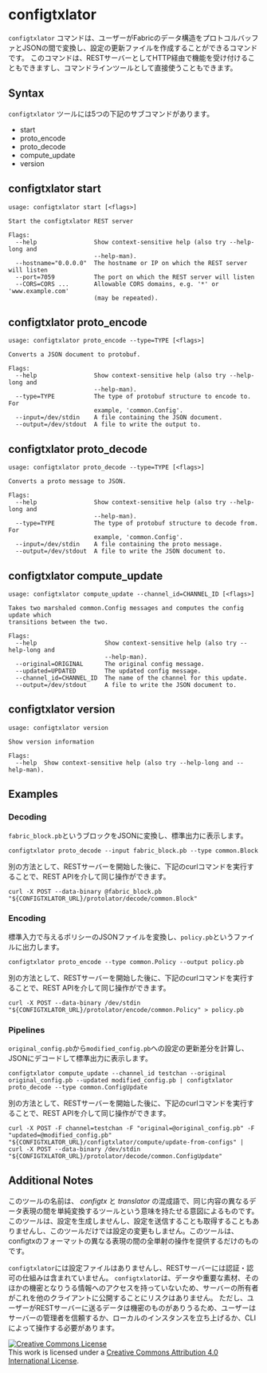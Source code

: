 # configtxlator

`configtxlator` コマンドは、ユーザーがFabricのデータ構造をプロトコルバッファとJSONの間で変換し、設定の更新ファイルを作成することができるコマンドです。
このコマンドは、RESTサーバーとしてHTTP経由で機能を受け付けることもできますし、コマンドラインツールとして直接使うこともできます。

## Syntax

`configtxlator` ツールには5つの下記のサブコマンドがあります。

  * start
  * proto_encode
  * proto_decode
  * compute_update
  * version

## configtxlator start
```
usage: configtxlator start [<flags>]

Start the configtxlator REST server

Flags:
  --help                Show context-sensitive help (also try --help-long and
                        --help-man).
  --hostname="0.0.0.0"  The hostname or IP on which the REST server will listen
  --port=7059           The port on which the REST server will listen
  --CORS=CORS ...       Allowable CORS domains, e.g. '*' or 'www.example.com'
                        (may be repeated).
```


## configtxlator proto_encode
```
usage: configtxlator proto_encode --type=TYPE [<flags>]

Converts a JSON document to protobuf.

Flags:
  --help                Show context-sensitive help (also try --help-long and
                        --help-man).
  --type=TYPE           The type of protobuf structure to encode to. For
                        example, 'common.Config'.
  --input=/dev/stdin    A file containing the JSON document.
  --output=/dev/stdout  A file to write the output to.
```


## configtxlator proto_decode
```
usage: configtxlator proto_decode --type=TYPE [<flags>]

Converts a proto message to JSON.

Flags:
  --help                Show context-sensitive help (also try --help-long and
                        --help-man).
  --type=TYPE           The type of protobuf structure to decode from. For
                        example, 'common.Config'.
  --input=/dev/stdin    A file containing the proto message.
  --output=/dev/stdout  A file to write the JSON document to.
```


## configtxlator compute_update
```
usage: configtxlator compute_update --channel_id=CHANNEL_ID [<flags>]

Takes two marshaled common.Config messages and computes the config update which
transitions between the two.

Flags:
  --help                   Show context-sensitive help (also try --help-long and
                           --help-man).
  --original=ORIGINAL      The original config message.
  --updated=UPDATED        The updated config message.
  --channel_id=CHANNEL_ID  The name of the channel for this update.
  --output=/dev/stdout     A file to write the JSON document to.
```


## configtxlator version
```
usage: configtxlator version

Show version information

Flags:
  --help  Show context-sensitive help (also try --help-long and --help-man).
```

## Examples

### Decoding

`fabric_block.pb`というブロックをJSONに変換し、標準出力に表示します。

```
configtxlator proto_decode --input fabric_block.pb --type common.Block
```

別の方法として、RESTサーバーを開始した後に、下記のcurlコマンドを実行することで、REST APIを介して同じ操作ができます。

```
curl -X POST --data-binary @fabric_block.pb "${CONFIGTXLATOR_URL}/protolator/decode/common.Block"
```

### Encoding

標準入力で与えるポリシーのJSONファイルを変換し、`policy.pb`というファイルに出力します。

```
configtxlator proto_encode --type common.Policy --output policy.pb
```

別の方法として、RESTサーバーを開始した後に、下記のcurlコマンドを実行することで、REST APIを介して同じ操作ができます。

```
curl -X POST --data-binary /dev/stdin "${CONFIGTXLATOR_URL}/protolator/encode/common.Policy" > policy.pb
```

### Pipelines

`original_config.pb`から`modified_config.pb`への設定の更新差分を計算し、JSONにデコードして標準出力に表示します。

```
configtxlator compute_update --channel_id testchan --original original_config.pb --updated modified_config.pb | configtxlator proto_decode --type common.ConfigUpdate
```

別の方法として、RESTサーバーを開始した後に、下記のcurlコマンドを実行することで、REST APIを介して同じ操作ができます。

```
curl -X POST -F channel=testchan -F "original=@original_config.pb" -F "updated=@modified_config.pb" "${CONFIGTXLATOR_URL}/configtxlator/compute/update-from-configs" | curl -X POST --data-binary /dev/stdin "${CONFIGTXLATOR_URL}/protolator/decode/common.ConfigUpdate"
```

## Additional Notes

このツールの名前は、 *configtx* と *translator* の混成語で、同じ内容の異なるデータ表現の間を単純変換するツールという意味を持たせる意図によるものです。このツールは、設定を生成しませんし、設定を送信することも取得することもありませんし、このツールだけでは設定の変更もしません。このツールは、configtxのフォーマットの異なる表現の間の全単射の操作を提供するだけのものです。

`configtxlator`には設定ファイルはありませんし、RESTサーバーには認証・認可の仕組みは含まれていません。
`configtxlator`は、データや重要な素材、そのほかの機密となりうる情報へのアクセスを持っていないため、サーバーの所有者がこれを他のクライアントに公開することにリスクはありません。
ただし、ユーザーがRESTサーバーに送るデータは機密のものがありうるため、ユーザーはサーバーの管理者を信頼するか、ローカルのインスタンスを立ち上げるか、CLIによって操作する必要があります。

<a rel="license" href="http://creativecommons.org/licenses/by/4.0/"><img alt="Creative Commons License" style="border-width:0" src="https://i.creativecommons.org/l/by/4.0/88x31.png" /></a><br />This work is licensed under a <a rel="license" href="http://creativecommons.org/licenses/by/4.0/">Creative Commons Attribution 4.0 International License</a>.
